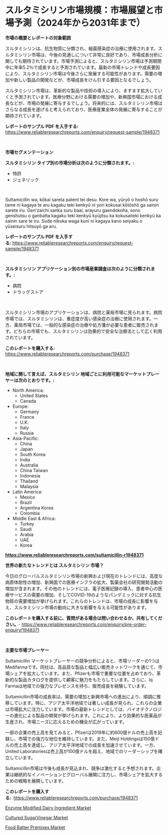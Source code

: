 <p><h1>スルタミシリン市場規模：市場展望と市場予測（2024年から2031年まで）</h1></p><p><strong>市場の概要とレポートの対象範囲</strong></p>
<p><p>スルタミシリンは、抗生物質に分類され、細菌感染症の治療に使用されます。スルタミシリン市場は、今後の見通しについて非常に良好であり、市場成長分析に関しても期待されています。市場予測によると、スルタミシリン市場は予測期間中に年率5.2％で成長すると予測されています。最新の市場トレンドや成長要因により、スルタミシリン市場は今後さらに発展する可能性があります。需要の増加や新しい製品の開発などが、市場成長をけん引する要因となるでしょう。</p><p>スルタミシリン市場は、革新的な製品や技術の導入により、ますます拡大していくと予測されています。医療分野における需要の増加や、新興国市場における成長などが、市場の発展に寄与するでしょう。将来的には、スルタミシリン市場はさらなる成長を遂げると考えられており、医療産業全体の発展に寄与することが期待されています。</p></p>
<p><strong>レポートのサンプル PDF を入手する:</strong> <a href="https://www.reliableresearchreports.com/enquiry/request-sample/1948371">https://www.reliableresearchreports.com/enquiry/request-sample/1948371</a></p>
<p>&nbsp;</p>
<p><strong>市場セグメンテーション</strong></p>
<p><strong>スルタミシリン タイプ別の市場分析は次のように分類されます。:</strong></p>
<p><ul><li>特許</li><li>ジェネリック</li></ul></p>
<p>&nbsp;</p>
<p><p>Sultamicillin wa, kōkai sareta patent tei desu. Kore wa, yūryō o hoshō suru tame ni kagaya te aru kagaku teki kenkyū ni yori kokusai kōtōshō ga sainin sarete iru. Gen'zaichi sanka suru baai, arayuru gaendokoha, sono genshutsu o ganbatta kagaku teki kenkyū kyūjitsu ka kokusaiteki kenkyū ka sainin sare te iru. Sude nikuka waga kuni ni kagaya kano seiyaku o yūseisuru hitsuyō ga aru.</p></p>
<p><strong>レポートのサンプル PDF を入手する:</strong>&nbsp;<a href="https://www.reliableresearchreports.com/enquiry/request-sample/1948371">https://www.reliableresearchreports.com/enquiry/request-sample/1948371</a></p>
<p>&nbsp;</p>
<p><strong> スルタミシリン アプリケーション別の市場産業調査は次のように分類されます。:</strong></p>
<p><ul><li>病院</li><li>ドラッグストア</li></ul></p>
<p>&nbsp;</p>
<p><p>スルタミシリン市場のアプリケーションは、病院と薬局市場に見られます。病院市場では、スルタミシリンは、重症度が高い感染症の治療に使用されます。一方、薬局市場では、一般的な感染症の治療や処方箋が必要な患者に販売されます。どちらの市場でも、スルタミシリンは効果的で安全な治療法として広く利用されています。</p></p>
<p><strong>このレポートを購入する:</strong>&nbsp; <a href="https://www.reliableresearchreports.com/purchase/1948371">https://www.reliableresearchreports.com/purchase/1948371</a></p>
<p>&nbsp;</p>
<p><strong>地域に関して言えば、スルタミシリン 地域ごとに利用可能なマーケットプレーヤーは次のとおりです。:</strong></p>
<p><ul>
    <li>
        North America:
        <ul>
            <li>United States</li>
            <li>Canada</li>
        </ul>
    </li>
    <li>
        Europe:
        <ul>
            <li>Germany</li>
            <li>France</li>
            <li>U.K.</li>
            <li>Italy</li>
            <li>Russia</li>
        </ul>
    </li>
    <li>
        Asia-Pacific:
        <ul>
            <li>China</li>
            <li>Japan</li>
            <li>South Korea</li>
            <li>India</li>
            <li>Australia</li>
            <li>China Taiwan</li>
            <li>Indonesia</li>
            <li>Thailand</li>
            <li>Malaysia</li>
        </ul>
    </li>
    <li>
        Latin America:
        <ul>
            <li>Mexico</li>
            <li>Brazil</li>
            <li>Argentina Korea</li>
            <li>Colombia</li>
        </ul>
    </li>
    <li>
        Middle East & Africa:
        <ul>
            <li>Turkey</li>
            <li>Saudi</li>
            <li>Arabia</li>
            <li>UAE</li>
            <li>Korea</li>
        </ul>
    </li>
    </ul></p>
<p><strong><a href="https://www.reliableresearchreports.com/sultamicillin-r1948371">https://www.reliableresearchreports.com/sultamicillin-r1948371</a></strong>&nbsp;</p>
<p><strong>世界の新たなトレンドとは スルタミシリン 市場？</strong></p>
<p><p>今日のグローバルスルタミシリン市場の新興および現在のトレンドには、高度な病原体耐性の増加、新興国での医療インフラの拡大、製薬会社の研究開発活動の増加が含まれます。その他のトレンドには、電子医療記録の導入、患者中心の医療サービスの需要の増加、そしてCOVID-19のようなパンデミックに対する抗生物質の需要増加が挙げられます。これらのトレンドは、市場の成長に影響を与え、スルタミシリン市場の動向に大きな影響を与える可能性があります。</p></p>
<p><strong>このレポートを購入する前に、質問がある場合は問い合わせるか、共有してください。</strong>- <a href="https://www.reliableresearchreports.com/enquiry/pre-order-enquiry/1948371">https://www.reliableresearchreports.com/enquiry/pre-order-enquiry/1948371</a></p>
<p>&nbsp;</p>
<p><strong>主要な市場プレーヤー</strong></p>
<p><p>Sultamicillin マーケットプレーヤーの競争分析によると、市場リーダーの1つはMedifarmaです。同社は、高品質な製品と幅広い販売ネットワークを通じて、市場シェアを拡大しています。また、Pfizerも市場で重要な位置を占めており、革新的な製品カタログを提供して顧客に魅力をもたらしています。さらに、Iq Farmaは地域での強力なプレゼンスを持ち、販売成長を経験しています。</p><p>Sultamicillin市場の成長率は、需要の増加と新興市場への進出により、順調に推移しています。特に、アジア太平洋地域では著しい成長が見られ、これらの企業は市場拡大に注力しています。市場の最新トレンドとしては、バイオテクノロジーの進化による製品の開発が挙げられます。これにより、より効果的な医薬品が生産され、市場ニーズに応えるための機会が広がっています。</p><p>一部の企業の売上高を見てみると、Pfizerは2019年に約600億ドルの売上高を記録し、市場での強力な地位を維持しています。また、Meiji Holdingsは150億ドルの売上高を達成し、アジア太平洋地域での成長を加速させています。一方、United Laboratoriesは売上高が100億ドルを超え、地域でのリーダーシップを確立しています。</p><p>Sultamicillin市場は今後も成長が見込まれ、競争は激化すると予想されます。企業は継続的なイノベーションとグローバル展開に注力し、市場シェアを拡大するための戦略を展開しています。</p></p>
<p><strong>このレポートを購入する:</strong>&nbsp;&nbsp;<a href="https://www.reliableresearchreports.com/purchase/1948371">https://www.reliableresearchreports.com/purchase/1948371</a></p>
<p><p><a href="https://github.com/kufem1/Market-Research-Report-List-2/blob/main/enzyme-modified-dairy-ingredient-market.md">Enzyme Modified Dairy Ingredient Market</a></p><p><a href="https://github.com/kosella/Market-Research-Report-List-2/blob/main/cultured-sugarvinegar-market.md">Cultured SugarVinegar Market</a></p><p><a href="https://github.com/nathandecarvalho/Market-Research-Report-List-2/blob/main/food-batter-premixes-market.md">Food Batter Premixes Market</a></p></p>